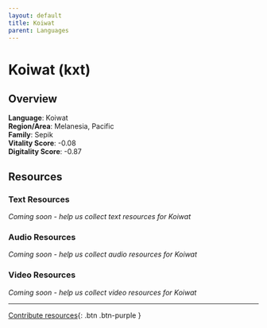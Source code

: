 ```yaml
---
layout: default
title: Koiwat
parent: Languages
---
```


# Koiwat (kxt)

## Overview

**Language**: Koiwat  
**Region/Area**: Melanesia, Pacific  
**Family**: Sepik  
**Vitality Score**: -0.08  
**Digitality Score**: -0.87  

## Resources

### Text Resources
*Coming soon - help us collect text resources for Koiwat*

### Audio Resources
*Coming soon - help us collect audio resources for Koiwat*

### Video Resources
*Coming soon - help us collect video resources for Koiwat*

---

[Contribute resources](https://fairtrain.github.io/){: .btn .btn-purple }
